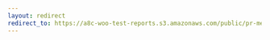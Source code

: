 ```yaml
---
layout: redirect
redirect_to: https://a8c-woo-test-reports.s3.amazonaws.com/public/pr-merge/37411/e2e/index.html
---
```

